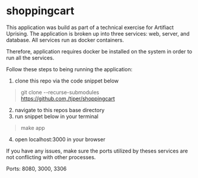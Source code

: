 # shoppingcart

This application was build as part of a technical exercise for Artifiact
Uprising. The application is broken up into three services: web, server, and
database. All services run as docker containers.

Therefore, application requires docker be installed on the system in order to
run all the services.

Follow these steps to being running the application:
1. clone this repo via the code snippet below
> git clone --recurse-submodules https://github.com,/tjper/shoppingcart

2. navigate to this repos base directory
3. run snippet below in your terminal
>  make app

4. open localhost:3000 in your browser

If you have any issues, make sure the ports utilized by theses services are not
conflicting with other processes.

Ports: 8080, 3000, 3306
